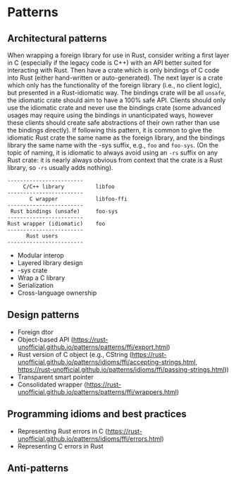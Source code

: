 # Patterns

## Architectural patterns

When wrapping a foreign library for use in Rust, consider writing a first layer in C (especially if the legacy code is C++) with an API better suited for interacting with Rust. Then have a crate which is only bindings of C code into Rust (either hand-written or auto-generated). The next layer is a crate which only has the functionality of the foreign library (i.e., no client logic), but presented in a Rust-idiomatic way. The bindings crate will be all `unsafe`, the idiomatic crate should aim to have a 100% safe API. Clients should only use the idiomatic crate and never use the bindings crate (some advanced usages may require using the bindings in unanticipated ways, however these clients should create safe abstractions of their own rather than use the bindings directly). If following this pattern, it is common to give the idiomatic Rust crate the same name as the foreign library, and the bindings library the same name with the -sys suffix, e.g., `foo` and `foo-sys`. (On the topic of naming, it is idiomatic to always avoid using an `-rs` suffix on any Rust crate: it is nearly always obvious from context that the crate is a Rust library, so `-rs` usually adds nothing).

```
------------------------
     C/C++ library          libfoo
------------------------
       C wrapper            libfoo-ffi
------------------------
 Rust bindings (unsafe)     foo-sys
------------------------
Rust wrapper (idiomatic)    foo
------------------------
      Rust users
------------------------
```

* Modular interop
* Layered library design
* -sys crate
* Wrap a C library
* Serialization
* Cross-language ownership

## Design patterns

* Foreign dtor
* Object-based API (https://rust-unofficial.github.io/patterns/patterns/ffi/export.html)
* Rust version of C object (e.g., CString (https://rust-unofficial.github.io/patterns/idioms/ffi/accepting-strings.html, https://rust-unofficial.github.io/patterns/idioms/ffi/passing-strings.html))
* Transparent smart pointer
* Consolidated wrapper (https://rust-unofficial.github.io/patterns/patterns/ffi/wrappers.html)

## Programming idioms and best practices

* Representing Rust errors in C (https://rust-unofficial.github.io/patterns/idioms/ffi/errors.html)
* Representing C errors in Rust

## Anti-patterns



